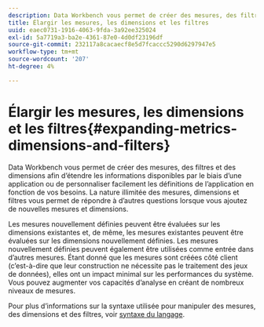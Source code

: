 ```yaml
---
description: Data Workbench vous permet de créer des mesures, des filtres et des dimensions afin d’étendre les informations disponibles par le biais d’une application ou de personnaliser facilement les définitions de l’application en fonction de vos besoins. La nature illimitée des mesures, dimensions et filtres vous permet de répondre à d’autres questions lorsque vous ajoutez de nouvelles mesures et dimensions.
title: Élargir les mesures, les dimensions et les filtres
uuid: eaec0731-1916-4063-9fda-3a92ee325024
exl-id: 5a7719a3-ba2e-4361-87e0-4d0df23196df
source-git-commit: 232117a8cacaecf8e5d7fcaccc5290d6297947e5
workflow-type: tm+mt
source-wordcount: '207'
ht-degree: 4%

---
```


# Élargir les mesures, les dimensions et les filtres{#expanding-metrics-dimensions-and-filters}

Data Workbench vous permet de créer des mesures, des filtres et des dimensions afin d’étendre les informations disponibles par le biais d’une application ou de personnaliser facilement les définitions de l’application en fonction de vos besoins. La nature illimitée des mesures, dimensions et filtres vous permet de répondre à d’autres questions lorsque vous ajoutez de nouvelles mesures et dimensions.

Les mesures nouvellement définies peuvent être évaluées sur les dimensions existantes et, de même, les mesures existantes peuvent être évaluées sur les dimensions nouvellement définies. Les mesures nouvellement définies peuvent également être utilisées comme entrée dans d’autres mesures. Étant donné que les mesures sont créées côté client (c’est-à-dire que leur construction ne nécessite pas le traitement des jeux de données), elles ont un impact minimal sur les performances du système. Vous pouvez augmenter vos capacités d’analyse en créant de nombreux niveaux de mesures.

Pour plus d’informations sur la syntaxe utilisée pour manipuler des mesures, des dimensions et des filtres, voir [syntaxe du langage](https://experienceleague.adobe.com/docs/data-workbench/using/client/qry-lang-syntx/c-qry-lang-syntx.html).
